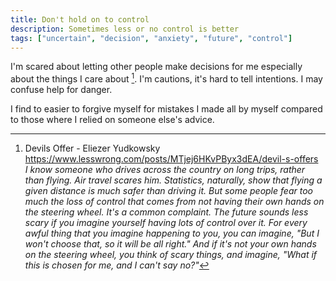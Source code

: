 ```yaml
---
title: Don't hold on to control
description: Sometimes less or no control is better
tags: ["uncertain", "decision", "anxiety", "future", "control"]
---
```


I'm scared about letting other people make decisions for me especially about the things I care about [^1]. I'm cautions, it's hard to tell intentions. I may confuse help for danger.

I find to easier to forgive myself for mistakes I made all by myself compared to those where I relied on someone else's advice.

[^1]: Devils Offer - Eliezer Yudkowsky
  https://www.lesswrong.com/posts/MTjej6HKvPByx3dEA/devil-s-offers  
  _I know someone who drives across the country on long trips, rather than flying.  Air travel scares him.  Statistics, naturally, show that flying a given distance is much safer than driving it.  But some people fear too much the loss of control that comes from not having their own hands on the steering wheel.  It's a common complaint._
  _The future sounds less scary if you imagine yourself having lots of control over it.  For every awful thing that you imagine happening to you, you can imagine, "But I won't choose that, so it will be all right."_
  _And if it's not your own hands on the steering wheel, you think of scary things, and imagine, "What if this is chosen for me, and I can't say no?"_